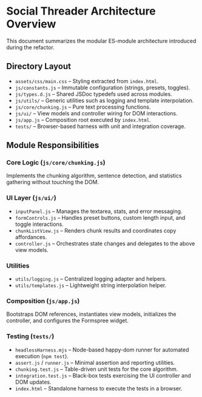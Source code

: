 # Social Threader Architecture Overview

This document summarizes the modular ES-module architecture introduced during the refactor.

## Directory Layout

- `assets/css/main.css` – Styling extracted from `index.html`.
- `js/constants.js` – Immutable configuration (strings, presets, toggles).
- `js/types.d.js` – Shared JSDoc typedefs used across modules.
- `js/utils/` – Generic utilities such as logging and template interpolation.
- `js/core/chunking.js` – Pure text processing functions.
- `js/ui/` – View models and controller wiring for DOM interactions.
- `js/app.js` – Composition root executed by `index.html`.
- `tests/` – Browser-based harness with unit and integration coverage.

## Module Responsibilities

### Core Logic (`js/core/chunking.js`)
Implements the chunking algorithm, sentence detection, and statistics gathering without touching the DOM.

### UI Layer (`js/ui/`)
- `inputPanel.js` – Manages the textarea, stats, and error messaging.
- `formControls.js` – Handles preset buttons, custom length input, and toggle interactions.
- `chunkListView.js` – Renders chunk results and coordinates copy affordances.
- `controller.js` – Orchestrates state changes and delegates to the above view models.

### Utilities
- `utils/logging.js` – Centralized logging adapter and helpers.
- `utils/templates.js` – Lightweight string interpolation helper.

### Composition (`js/app.js`)
Bootstraps DOM references, instantiates view models, initializes the controller, and configures the Formspree widget.

### Testing (`tests/`)
- `headlessHarness.mjs` – Node-based happy-dom runner for automated execution (`npm test`).
- `assert.js` / `runner.js` – Minimal assertion and reporting utilities.
- `chunking.test.js` – Table-driven unit tests for the core algorithm.
- `integration.test.js` – Black-box tests exercising the UI controller and DOM updates.
- `index.html` – Standalone harness to execute the tests in a browser.
